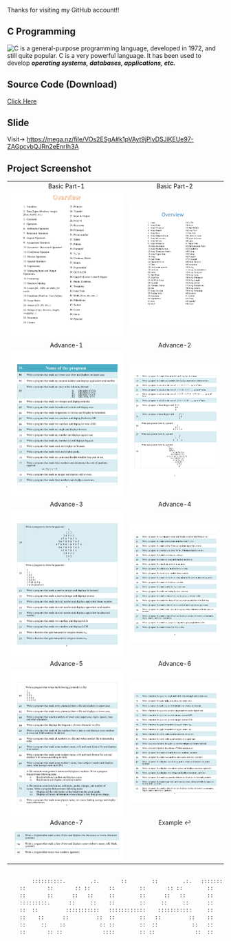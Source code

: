 Thanks for visiting my GitHub account!!

## C Programming
![C](https://encrypted-tbn0.gstatic.com/images?q=tbn:ANd9GcSFzNS3Yl4itrrySVP34gMJFtPR_GUMhVlqra0XqvT_tRCuDCic_qp_9_AODjvTQyb7h-o&usqp=CAU)
 is a general-purpose programming language, developed in 1972, and still quite popular. C is a very powerful language. It has been used to develop ***operating systems, databases, applications, etc.***



## Source Code (Download)
[Click Here](https://mega.nz/folder/Zf0DQbjT#u901b6ydYdh0850I1OZI-g)

## Slide
Visit-> https://mega.nz/file/VOs2ESgA#k1pVAyt9jPlyDSJiKEUe97-ZAGpcvbQJRn2eEnrIh3A

## Project Screenshot

|   |   |
|:---:|:---:|
|Basic Part-1     | Basic Part-2 |
|![basic-part-1](https://github.com/learnwithfair/c-programming/blob/main/images/basic-part-1.jpg)|![basic-part-2](https://github.com/learnwithfair/c-programming/blob/main/images/basic-part-2.jpg)| 
|Advance-1|Advance-2|
|![advance-1](https://github.com/learnwithfair/c-programming/blob/main/images/advance-1.jpg)| ![advance-2](https://github.com/learnwithfair/c-programming/blob/main/images/advance-2.jpg)|
|Advance-3|Advance-4|
|![advance-3](https://github.com/learnwithfair/c-programming/blob/main/images/advance-3.jpg)| ![advance-4](https://github.com/learnwithfair/c-programming/blob/main/images/advance-4.jpg)|
|Advance-5|Advance-6|
|![advance-5](https://github.com/learnwithfair/c-programming/blob/main/images/advance-5.jpg)| ![advance-6](https://github.com/learnwithfair/c-programming/blob/main/images/advance-6.jpg)|
|Advance-7|Example ↩|
|![advance-7](https://github.com/learnwithfair/c-programming/blob/main/images/advance7.png)|


```diff

        ::::::::::.        .:.       ::        ::        .:.   ::::::::::::::
	::       ::       :: ::      ::        ::       :: ::        ::
	::       ::      ::   ::     ::        ::      ::   ::       ::
	:::::::::.      ::     ::    ::        ::     ::     ::      ::
	::  ::         :::::::::::   ::::::::::::    :::::::::::     ::
	::    ::      ::         ::  ::        ::   ::         ::    ::
	::     ::    ::           :: ::        ::  ::           ::   ::
	::       :: ::             ::::        :: ::             ::  ::

```






